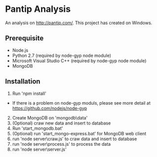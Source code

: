# Pantip Analysis

An analysis on http://pantip.com/.  This project has created on Windows.

## Prerequisite
- Node.js
- Python 2.7 (required by node-gyp node module)
- Microsoft Visual Studio C++ (required by node-gyp node module)
- MongoDB

## Installation
1. Run 'npm install'
 * If there is a problem on node-gyp moduls, please see more detail at https://github.com/nodejs/node-gyp
2. Create MongoDB on 'mongodb\data'
3. (Optional) craw new data and insert to database
 1. Run 'start_mongodb.bat'
 2. (Optional) run 'start_mongo-express.bat' for MongoDB web client
 3. run 'node server\craw.js' to craw data and insert to database
 4. run 'node server\process.js' to process the data
4. run 'node server\server.js'
